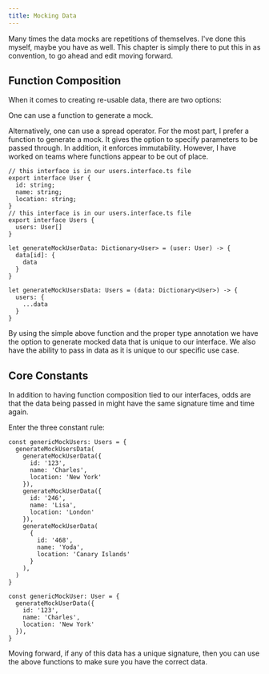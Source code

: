 ```yaml
---
title: Mocking Data
---
```


Many times the data mocks are repetitions of themselves. I've done this
myself, maybe you have as well. This chapter is simply there to put this
in as convention, to go ahead and edit moving forward.

 Function Composition 
---------------------

When it comes to creating re-usable data, there are two options:

One can use a function to generate a mock.

Alternatively, one can use a spread operator. For the most part, I
prefer a function to generate a mock. It gives the option to specify
parameters to be passed through. In addition, it enforces immutability.
However, I have worked on teams where functions appear to be out of
place.

    // this interface is in our users.interface.ts file
    export interface User {
      id: string;
      name: string;
      location: string;
    }
    // this interface is in our users.interface.ts file
    export interface Users {
      users: User[]
    }

    let generateMockUserData: Dictionary<User> = (user: User) -> {
      data[id]: {
        data
      }
    }

    let generateMockUsersData: Users = (data: Dictionary<User>) -> {
      users: {
        ...data
      }
    }

By using the simple above function and the proper type annotation we
have the option to generate mocked data that is unique to our interface.
We also have the ability to pass in data as it is unique to our specific
use case.

 Core Constants 
---------------

In addition to having function composition tied to our interfaces, odds
are that the data being passed in might have the same signature time and
time again.

Enter the three constant rule:

    const genericMockUsers: Users = {
      generateMockUsersData(
        generateMockUserData({
          id: '123',
          name: 'Charles',
          location: 'New York'
        }),
        generateMockUserData({
          id: '246',
          name: 'Lisa',
          location: 'London'
        }),
        generateMockUserData(
          {
            id: '468',
            name: 'Yoda',
            location: 'Canary Islands'
          }
        ),
      )
    }

    const genericMockUser: User = {
      generateMockUserData({
        id: '123',
        name: 'Charles',
        location: 'New York'
      }),
    }

Moving forward, if any of this data has a unique signature, then you can
use the above functions to make sure you have the correct data.
